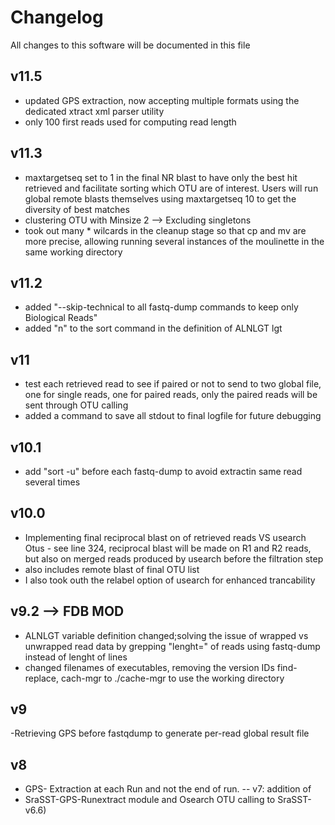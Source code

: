 # Changelog

All changes to this software will be documented in this file

## v11.5 

- updated GPS extraction, now accepting multiple formats using the dedicated xtract xml parser utility
- only 100 first reads used for computing read length

##  v11.3 

- maxtargetseq set to 1 in the final NR blast to have only the best hit retrieved and facilitate sorting which OTU are of interest. Users will run global remote blasts themselves using maxtargetseq 10 to get the diversity of best matches
- clustering OTU with Minsize 2 --> Excluding singletons
- took out many * wilcards in the cleanup stage so that cp and mv are more precise, allowing running several instances of the moulinette in the same working directory

## v11.2 

- added "--skip-technical to all fastq-dump commands to keep only Biological Reads"
- added "n" to the sort command in the definition of ALNLGT lgt

## v11

- test each retrieved read to see if paired or not to send to two global file, one for single reads, one for paired reads, only the paired reads will be sent through OTU calling
- added a command to save all stdout to final logfile for future debugging


## v10.1 

- add "sort -u" before each fastq-dump to avoid extractin same read several times

## v10.0 

- Implementing final reciprocal blast on of retrieved reads VS usearch Otus - see line 324, reciprocal blast will be made on R1 and R2 reads, but also on merged reads produced by usearch before the filtration step
- also includes remote blast of final OTU list
- I also took outh the relabel option of usearch for enhanced trancability

## v9.2 --> FDB MOD

- ALNLGT variable definition changed;solving the issue of wrapped vs unwrapped read data by grepping "lenght=" of reads using fastq-dump instead of lenght of lines
- changed filenames of executables, removing the version IDs find-replace, cach-mgr to ./cache-mgr to use the working directory

## v9 

-Retrieving GPS before fastqdump to generate per-read global result file
## v8
- GPS- Extraction at each Run and not the end of run. -- v7: addition of 
- SraSST-GPS-Runextract module and Osearch OTU calling to SraSST-v6.6)



